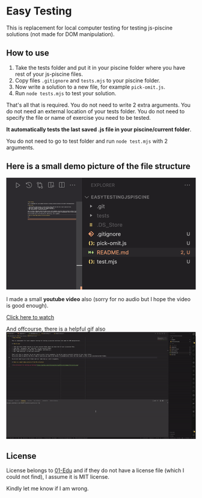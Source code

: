 # Easy Testing

This is replacement for local computer testing for testing js-piscine solutions (not made for DOM manipulation).

## How to use

1. Take the tests folder and put it in your piscine folder where you have rest of your js-piscine files.
2. Copy files `.gitignore` and `tests.mjs` to your piscine folder.
3. Now write a solution to a new file, for example `pick-omit.js`.
4. Run `node tests.mjs` to test your solution.

That's all that is required. You do not need to write 2 extra arguments. You do not need an external location of your tests folder.
You do not need to specify the file or name of exercise you need to be tested. 

**It automatically tests the last saved .js file in your piscine/current folder**.

You do not need to go to test folder and run `node test.mjs` with 2 arguments.

## Here is a small demo picture of the file structure

![File Structure for setting up testing](https://github.com/wtfuk/easyTestingJSPiscine/blob/main/images/fstructure.png)

I made a small **youtube video** also (sorry for no audio but I hope the video is good enough).

[Click here to watch](https://youtu.be/cu6b4J7rFlw)

And offcourse, there is a helpful gif also
![Demo in GIF](https://github.com/wtfuk/easyTestingJSPiscine/blob/main/images/howtorun.gif)

## License

License belongs to [01-Edu](https://github.com/01-edu) and if they do not have a license file (which I could not find), I assume it is MIT license.

Kindly let me know if I am wrong.
